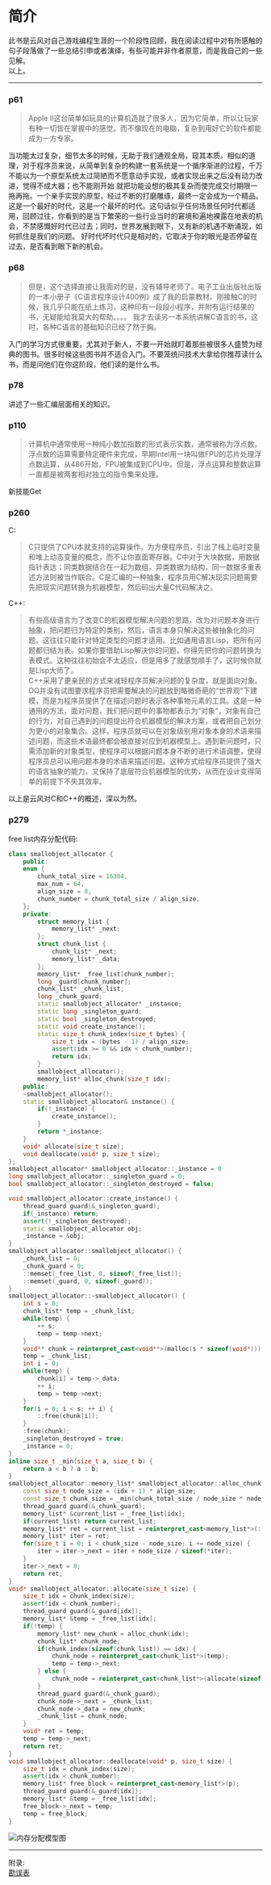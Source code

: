 # 简介   
此书是云风对自己游戏编程生涯的一个阶段性回顾，我在阅读过程中对有所感触的句子段落做了一些总结引申或者演绎，有些可能并非作者原意，而是我自己的一些见解。   
以上。   
___
### p61
>Apple II这台简单如玩具的计算机造就了很多人，因为它简单，所以让玩家有种一切皆在掌握中的感觉。而不像现在的电脑，复杂到用好它的软件都能成为一方专家。   

当功能太过复杂，细节太多的时候，无助于我们通观全局，窥其本质。相似的道理，对于程序员来说，从简单到复杂的构建一套系统是一个循序渐进的过程，千万不能以为一个原型系统太过简陋而不愿意动手实现，或者实现出来之后没有动力改进，觉得不成大器；也不能刚开始
就把功能设想的极其复杂而使完成交付期限一拖再拖。一个亲手实现的原型，经过不断的打磨雕琢，最终一定会成为一个精品。   
这是一个最好的时代，这是一个最坏的时代。这句话似乎任何场景任何时代都适用，回顾过往，你看到的是当下繁荣的一些行业当时的窘境和遍地裸露在地表的机会，不禁感慨好时代已过去；同时，世界发展到眼下，又有新的机遇不断涌现，如何抓住是我们的问题。
好时代坏时代只是相对的，它取决于你的眼光是否停留在过去，是否看到眼下新的机会。
### p68
>但是，这个选择直接让我面对的是，没有辅导老师了。电子工业出版社出版的一本小册子《C语言程序设计400例》成了我的启蒙教材。刚接触C的时候，我几乎只能在纸上练习，这种印有一段段小程序，并附有运行结果的书，无疑能给我莫大的帮助。。。。
我才去读另一本系统讲解C语言的书，这时，各种C语言的基础知识已经了然于胸。

入门的学习方式很重要，尤其对于新人，不要一开始就盯着那些被很多人盛赞为经典的图书。很多时候这些图书并不适合入门。不要笼统问技术大拿给你推荐读什么书，而是问他们在你这阶段，他们读的是什么书。   

### p78
讲述了一些汇编层面相关的知识。   

### p110
>计算机中通常使用一种纯小数加指数的形式表示实数，通常被称为浮点数。浮点数的运算需要特定硬件来完成，早期Intel用一块叫做FPU的芯片处理浮点数运算，从486开始，FPU被集成到CPU中。但是，浮点运算和整数运算一直都是被两套相对独立的指令集来处理。   

新技能Get   
### p260
C:
>C只提供了CPU本就支持的运算操作，为方便程序员，引出了栈上临时变量和堆上动态变量的概念，而不让你直面寄存器。C中对于大块数据，用数据指针表达；同类数据结合在一起为数组，异类数据为结构，同一数据多重表述方法则被当作联合。C是汇编的一种抽象，程序员用C解决现实问题需要先把现实问题转换为机器模型，然后码出大量C代码解决之。

C++:
>有些高级语言为了改变C的机器模型解决问题的思路，改为对问题本身进行抽象，把问题归为特定的类别，然后，语言本身只解决这些被抽象化的问题。这往往只能针对特定类型的问题才适用。比如通用语言Lisp，把所有问题都归结为表。如果你要借助Lisp解决你的问题，你得先把你的问题转换为表模式。这种往往初始会不太适应，但是用多了就感觉顺手了，这时候你就是Lisp大师了。   
>C++采用了更亲民的方式来减轻程序员解决问题的复杂度，就是面向对象。OO并没有试图要求程序员把需要解决的问题放到略微奇葩的“世界观”下建模，而是为程序员提供了在描述问题时表示各种事物元素的工具。这是一种通用的方法，面对问题，我们把问题中的事物都表示为“对象”，对象有自己的行为，对自己遇到的问题提出符合机器模型的解决方案，或者把自己划分为更小的对象集合。这样，程序员就可以在对象级别用对象本身的术语来描述问题，而这些术语最终都会被直接对应到机器模型上。遇到新问题时，只需添加新的对象类型，使程序可以根据问题本身不断的进行术语调整，使得程序员总可以用问题本身的术语来描述问题。这种方式给程序员提供了强大的语言抽象的能力，又保持了底层符合机器模型的优势，从而在设计变得简单的前提下不失其效率。

以上是云风对C和C++的概述，深以为然。   

### p279
free list内存分配代码:
```C++
class smallobject_allocator {
	public:
	enum {
		chunk_total_size = 16384,
		max_num = 64,
		align_size = 8,
		chunk_number = chunk_total_size / align_size,
	};
	private:
		struct memory_list {
			memory_list* _next;
		};
		struct chunk_list {
			chunk_list* _next;
			memory_list* _data;
		};
		memory_list* _free_list[chunk_number];
		long _guard[chunk_number];
		chunk_list* _chunk_list;
		long _chunk_guard;
		static smallobject_allocator* _instance;
		static long _singleton_guard;
		static bool _singleton_destroyed;
		static void create_instance();
		static size_t chunk_index(size_t bytes) {
			size_t idx = (bytes - 1) / align_size;
			assert(idx >= 0 && idx < chunk_number);
			return idx;
		}
		smallobject_allocator();
		memory_list* alloc_chunk(size_t idx);
	public:
	~smallobject_allocator();
	static smallobject_allocator& instance() {
		if(!_instance) {
			create_instance();
		}
		return *_instance;
	}
	void* allocate(size_t size);
	void deallocate(void* p, size_t size);
};
smallobject_allocator* smallobject_allocator::_instance = 0
long smallobject_allocator::_singleton_guard = 0;
bool smallobject_allocator::_singleton_destroyed = false;

void smallobject_allocator::create_instance() {
	thread_guard guard(&_singleton_guard);
	if(_instance) return;
	assert(!_singleton_destroyed);
	static smallobject_allocator obj;
	_instance = &obj;
}
smallobject_allocator::smallobject_allocator() {
	_chunk_list = 0;
	_chunk_guard = 0;
	::memset(_free_list, 0, sizeof(_free_list));
	::memset(_guard, 0, sizeof(_guard));
}
smallobject_allocator::~smallobject_allocator() {
	int s = 0;
	chunk_list* temp = _chunk_list;
	while(temp) {
		++ s;
		temp = temp->next;
	}
	void** chunk = reinterpret_cast<void**>(malloc(s * sizeof(void*)));
	temp = _chunk_list;
	int i = 0;
	while(temp) {
		chunk[i] = temp->_data;
		++ i;
		temp = temp->next;
	}
	for(i = 0; i < s; ++ i) {
		::free(chunk[i]);
	}
	:free(chunk);
	_singleton_destroyed = true;
	_instance = 0;
}
inline size_t _min(size_t a, size_t b) {
	return a < b ? a : b;
}
smallobject_allocator::memory_list* smallobject_allocator::alloc_chunk(size_t idx) {
	const size_t node_size = (idx + 1) * align_size;
	const size_t chunk_size = _min(chunk_total_size / node_size * node_size, node_size * max_num);
	thread_guard guard(&_chunk_guard);
	memory_list* &current_list = _free_list[idx];
	if(current_list) return current_list;
	memory_list* ret = current_list = reinterpret_cast<memory_list*>(::malloc(chunk_size));
	memory_list* iter = ret;
	for(size_t i = 0; i < chunk_size - node_size; i += node_size) {
		iter = iter->_next = iter + node_size / sizeof(*iter);
	}
	iter->_next = 0;
	return ret;
}
void* smallobject_allocator::allocate(size_t size) {
	size_t idx = chunk_index(size);
	assert(idx < chunk_number);
	thread_guard guard(&_guard[idx]);
	memory_list* &temp = _free_list[idx];
	if(!temp) {
		memory_list* new_chunk = alloc_chunk(idx);
		chunk_list* chunk_node;
		if(chunk_index(sizeof(chunk_list)) == idx) {
			chunk_node = reinterpret_cast<chunk_list*>(temp);
			temp = temp->_next;
		} else {
			chunk_node = reinterpret_cast<chunk_list*>(allocate(sizeof(chunk_list)));
		}
		thread_guard guard(&_chunk_guard);
		chunk_node->_next = _chunk_list;
		chunk_node->_data = new_chunk;
		_chunk_list = chunk_node;
	}
	void* ret = temp;
	temp = temp->_next;
	return ret;
}
void smallobject_allocator::deallocate(void* p, size_t size) {
	size_t idx = chunk_index(size);
	assert(idx < chunk_number);
	memory_list* free_block = reinterpret_cast<memory_list*>(p);
	thread_guard guard(&_guard[idx]);
	memory_list* &temp = _free_list[idx];
	free_block->_next = temp;
	temp = free_block;
}
```
![内存分配模型图]()

___   
附录:   
[勘误表](http://blog.codingnow.com/cloud/PrintingErrors)
